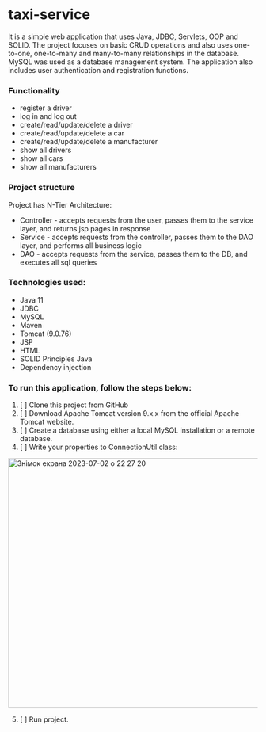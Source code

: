 # taxi-service
It is a simple web application that uses Java, JDBC, Servlets, OOP and SOLID. 
The project focuses on basic CRUD operations and also uses one-to-one, one-to-many and many-to-many relationships in the database.
MySQL was used as a database management system. The application also includes user authentication and registration functions.

### Functionality
* register a driver
* log in and log out
* create/read/update/delete a driver
* create/read/update/delete a car
* create/read/update/delete a manufacturer
* show all drivers
* show all cars
* show all manufacturers

###   Project structure
Project has N-Tier Architecture:

*   Controller - accepts requests from the user, passes them to the service layer, and returns jsp pages in response
*   Service - accepts requests from the controller, passes them to the DAO layer, and performs all business logic
*   DAO - accepts requests from the service, passes them to the DB, and executes all sql queries

### Technologies used:
* Java 11 
* JDBC 
* MySQL
* Maven 
* Tomcat (9.0.76)
* JSP
* HTML
* SOLID Principles Java
* Dependency injection

### To run this application, follow the steps below:
1. [ ] Clone this project from GitHub
2. [ ] Download Apache Tomcat version 9.x.x from the official Apache Tomcat website.
3. [ ] Create a database using either a local MySQL installation or a remote database.
4. [ ] Write your properties to ConnectionUtil class:
 <img width="505" alt="Знімок екрана 2023-07-02 о 22 27 20" src="https://github.com/vika-trach/my-taxi-service/assets/122274162/34ac037a-0104-4e3d-bdc5-d1ddab6e7719">

5. [ ] Run project.
